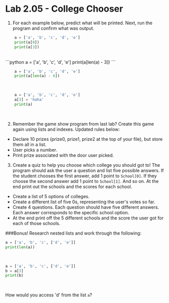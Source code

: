 # Lab 2.05 - College Chooser

1. For each example below, predict what will be printed. Next, run the program and confirm what was output. 

```python
    a = ['a', 'b', 'c', 'd', 'e']
    print(a[0])
    print(a[3])
```

<br>
```python
    a = ['a', 'b', 'c', 'd', 'e']
    print(a[len(a) - 3])
```
<br>
    
```python
    a = ['a', 'b', 'c', 'd', 'e']
    print(a[len(a) - 6])
```
    
<br>
    
```python
    a = ['a', 'b', 'c', 'd', 'e']
    a[3] = 'haha'
    print(a)
```
<br> 

2) Remember the game show program from last lab? Create this game again using lists and indexes. Updated rules below: 

* Declare 10 prizes (prize0, prize1, prize2 at the top of your file), but store them all in a list.
* User picks a number.
* Print prize associated with the door user picked. 

3) Create a quiz to help you choose which college you should got to! The program should ask the user a question and list five possible answers. If the student chooses the first answer, add 1 point to `School[0]`. If they choose the second answer add 1 point to `School[1]`. And so on. At the end print out the schools and the scores for each school. 
* Create a list of 5 options of colleges.
* Create a different list of five 0s, representing the user's votes so far.
* Create 4 questions. Each question should have five different answers. Each answer corresponds to the specific school option.
* At the end print off the 5 different schools and the score the user got for each of those schools. 

###Bonus!
Research nested lists and work through the following: 

```python
a = ['a', 'b', 'c', ['d', 'e']]
print(len(a))
```
<br>

```python
a = ['a', 'b', 'c', ['d', 'e']]
b = a[3]
print(b)
```
<br>

How would you access 'd' from the list `a`? 